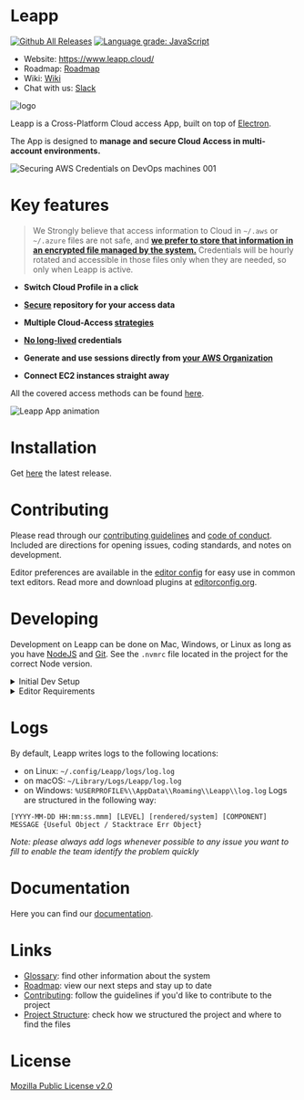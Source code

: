Leapp
=========
[![Github All Releases](https://img.shields.io/github/downloads/noovolari/leapp/latest/total)](https://github.com/Noovolari/leapp/releases/latest)
[![Language grade: JavaScript](https://img.shields.io/lgtm/grade/javascript/g/Noovolari/leapp.svg?logo=lgtm&logoWidth=18)](https://lgtm.com/projects/g/Noovolari/leapp/context:javascript)
- Website: https://www.leapp.cloud/
- Roadmap: [Roadmap](https://github.com/Noovolari/leapp/projects/4)
- Wiki: [Wiki](https://github.com/Noovolari/leapp/wiki)
- Chat with us: [Slack](https://join.slack.com/t/noovolari/shared_invite/zt-opn8q98k-HDZfpJ2_2U3RdTnN~u_B~Q)

![logo](.github/images/README-1.png)

Leapp is a Cross-Platform Cloud access App, built on top of [Electron](https://github.com/electron/electron).

The App is designed to **manage and secure Cloud Access in multi-account environments.**

![Securing AWS Credentials on DevOps machines 001](https://user-images.githubusercontent.com/9497292/114399348-1e942f80-9ba1-11eb-8b4a-74b60bd29189.jpeg)

# Key features

> We Strongly believe that access information to Cloud in `~/.aws` or `~/.azure` files are not safe, and **[we prefer to store that information in an encrypted file managed by the system.](https://github.com/Noovolari/leapp/wiki/vault-strategy)**
> Credentials will be hourly rotated and accessible in those files only when they are needed, so only when Leapp is active.


- **Switch Cloud Profile in a click**
  
- **[Secure](https://github.com/Noovolari/leapp/wiki/vault-strategy) repository for your access data**

- **Multiple Cloud-Access [strategies](https://github.com/Noovolari/leapp/wiki/use-cases)**

- **[No long-lived](https://github.com/Noovolari/leapp/wiki/rotating-credentials) credentials**

- **Generate and use sessions directly from [your AWS Organization](https://github.com/Noovolari/leapp/wiki/use-cases#aws-single-sign-on)**

- **Connect EC2 instances straight away**

All the covered access methods can be found [here](https://github.com/Noovolari/leapp/wiki/use-cases).


![Leapp App animation](.github/images/Leapp-animation.gif)


# Installation
Get [here](https://github.com/Noovolari/leapp/releases/latest) the latest release.

# Contributing

Please read through our [contributing guidelines](.github/CONTRIBUTING.md) and [code of conduct](.github/CODE_OF_CONDUCT.md). Included are directions
for opening issues, coding standards, and notes on development.

Editor preferences are available in the [editor config](.editorconfig) for easy use in
common text editors. Read more and download plugins at [editorconfig.org](http://editorconfig.org).

# Developing

Development on Leapp can be done on Mac, Windows, or Linux as long as you have
[NodeJS](https://nodejs.org) and [Git](https://git-scm.com/). See the `.nvmrc` file located in the project for the correct Node version.

<details>
<summary>Initial Dev Setup</summary>

This repository is structured as a monorepo and contains many Node.JS packages. Each package has
its own set of commands, but the most common commands are available from the
root [`package.json`](package.json) and can be accessed using the `npm run ...` command. Here
are the only three commands you should need to start developing on the app.

```bash
# Install and Link Dependencies
npm install


# Start App without Live Reload
npm run electron-dev
```

If Electron is failing building the native Library `Keytar` just run before `npm run electron-dev`:
```bash
# Clear Electron and Keytar conflicts
npm run rebuild-keytar
```

</details>

<details>
<summary>Editor Requirements</summary>

You can use any editor you'd like, but make sure to have support/plugins for
the following tools:

- [ESLint](http://eslint.org/) – For catching syntax problems and common errors

</details>

# Logs
By default, Leapp writes logs to the following locations:

- on Linux: `~/.config/Leapp/logs/log.log`
- on macOS: `~/Library/Logs/Leapp/log.log`
- on Windows: `%USERPROFILE%\\AppData\\Roaming\\Leapp\\log.log`
Logs are structured in the following way:
```
[YYYY-MM-DD HH:mm:ss.mmm] [LEVEL] [rendered/system] [COMPONENT] MESSAGE {Useful Object / Stacktrace Err Object}
```
*Note: please always add logs whenever possible to any issue you want to fill to enable the team identify the problem quickly*

# Documentation
Here you can find our [documentation](https://github.com/Noovolari/leapp/wiki).

# Links
- [Glossary](.github/GLOSSARY.md): find other information about the system
- [Roadmap](https://github.com/Noovolari/leapp/projects/4): view our next steps and stay up to date
- [Contributing](./.github/CONTRIBUTING.md): follow the guidelines if you'd like to contribute to the project
- [Project Structure](./.github/PROJECT_STRUCTURE.md): check how we structured the project and where to find the files
# License
[Mozilla Public License v2.0](https://github.com/Noovolari/leapp/blob/master/LICENSE)
